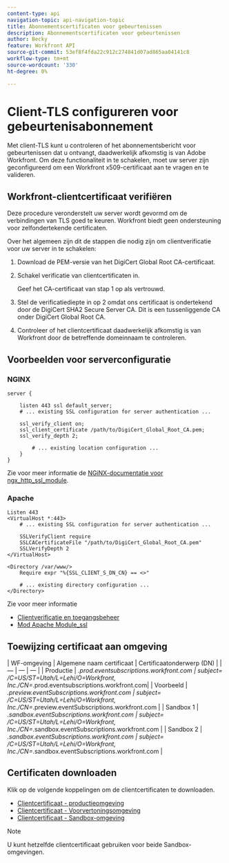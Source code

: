 ```yaml
---
content-type: api
navigation-topic: api-navigation-topic
title: Abonnementscertificaten voor gebeurtenissen
description: Abonnementscertificaten voor gebeurtenissen
author: Becky
feature: Workfront API
source-git-commit: 53ef8f4fda22c912c274841d07ad865aa04141c8
workflow-type: tm+mt
source-wordcount: '330'
ht-degree: 0%

---
```


# Client-TLS configureren voor gebeurtenisabonnement

<!--Configuring Client TLS for Event Subscription
Steps to Verify Workfront's Client Certificate
Examples for Server configuration
NGINX
Apache
Certificate to Environment Mapping
Certificates
Production
Preview
Sandbox 1
Sandbox 2
-->

Met client-TLS kunt u controleren of het abonnementsbericht voor gebeurtenissen dat u ontvangt, daadwerkelijk afkomstig is van Adobe Workfront. Om deze functionaliteit in te schakelen, moet uw server zijn geconfigureerd om een Workfront x509-certificaat aan te vragen en te valideren.


## Workfront-clientcertificaat verifiëren

Deze procedure veronderstelt uw server wordt gevormd om de verbindingen van TLS goed te keuren. Workfront biedt geen ondersteuning voor zelfondertekende certificaten.

Over het algemeen zijn dit de stappen die nodig zijn om clientverificatie voor uw server in te schakelen:

1. Download de PEM-versie van het DigiCert Global Root CA-certificaat.
1. Schakel verificatie van clientcertificaten in.

   Geef het CA-certificaat van stap 1 op als vertrouwd.

1. Stel de verificatiediepte in op 2 omdat ons certificaat is ondertekend door de DigiCert SHA2 Secure Server CA. Dit is een tussenliggende CA onder DigiCert Global Root CA.
1. Controleer of het clientcertificaat daadwerkelijk afkomstig is van Workfront door de betreffende domeinnaam te controleren.

## Voorbeelden voor serverconfiguratie

### NGINX

```
server {

    listen 443 ssl default_server;
    # ... existing SSL configuration for server authentication ...

    ssl_verify_client on;
    ssl_client_certificate /path/to/DigiCert_Global_Root_CA.pem;
    ssl_verify_depth 2;

        # ... existing location configuration ...
    }
}
```

Zie voor meer informatie de [NGiNX-documentatie voor ngx_http_ssl_module](http://nginx.org/en/docs/http/ngx_http_ssl_module.html).

### Apache

```
Listen 443
<VirtualHost *:443>
    # ... existing SSL configuration for server authentication ...

    SSLVerifyClient require
    SSLCACertificateFile "/path/to/DigiCert_Global_Root_CA.pem"
    SSLVerifyDepth 2
</VirtualHost>

<Directory /var/www/>
    Require expr "%{SSL_CLIENT_S_DN_CN} == <>"

    # ... existing directory configuration ...
</Directory>
```

Zie voor meer informatie

* [Clientverificatie en toegangsbeheer](https://httpd.apache.org/docs/2.4/ssl/ssl_howto.html#accesscontrol)
* [Mod Apache Module_ssl](https://httpd.apache.org/docs/2.4/mod/mod_ssl.html)
 

## Toewijzing certificaat aan omgeving

| WF-omgeving | Algemene naam certificaat | Certificaatonderwerp (DN) | | — | — | — | | Productie | *.prod.eventsubscriptions.workfront.com | subject= /C=US/ST=Utah/L=Lehi/O=Workfront, Inc./CN=*.prod.eventsubscriptions.workfront.com| | Voorbeeld | *.preview.eventSubscriptions.workfront.com | subject= /C=US/ST=Utah/L=Lehi/O=Workfront, Inc./CN=*.preview.eventSubscriptions.workfront.com | | Sandbox 1 | *.sandbox.eventSubscriptions.workfront.com | subject= /C=US/ST=Utah/L=Lehi/O=Workfront, Inc./CN=*.sandbox.eventSubscriptions.workfront.com | | Sandbox 2 | *.sandbox.eventSubscriptions.workfront.com | subject= /C=US/ST=Utah/L=Lehi/O=Workfront, Inc./CN=*.sandbox.eventSubscriptions.workfront.com |

## Certificaten downloaden

Klik op de volgende koppelingen om de clientcertificaten te downloaden.

* [Clientcertificaat - productieomgeving](https://cdn.experience.workfront.com/Documentation/Event+Subscriptions/event_subscription_dec_2022_production.crt)
* [Clientcertificaat - Voorvertoningsomgeving](https://cdn.experience.workfront.com/Documentation/Event+Subscriptions/event_subscription_dec_2022_preview.crt)
* [Clientcertificaat - Sandbox-omgeving](https://cdn.experience.workfront.com/Documentation/Event+Subscriptions/event_subscription_dec_2022_sandboxes.crt)

>[!NOTE]
>
>U kunt hetzelfde clientcertificaat gebruiken voor beide Sandbox-omgevingen.

